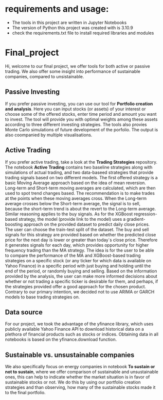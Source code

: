 # requirements and usage:
- The tools in this project are written in Jupyter Notebooks
- The version of Python this project was created with is 3.10.9
- check the requirements.txt file to install required libraries and modules

# Final_project
Hi, welcome to our final project,
we offer tools for both active or passive trading. We also offer some insight into performance of sustainable companies, compared to unsistainable.

## Passive Investing
If you  prefer passive investing, you can use our tool for **Portfolio creation and analysis**. Here you can input stocks (or assets) of your interest or choose some of the offered stocks, enter time period and amount you want to invest. The tool will provide you with optimal weights among these assets according to three different investing strategies. The tools also provies Monte Carlo simulations of future development of the porfolio. The output is also coompanied by multiple visualisations.

## Active Trading
If you prefer active trading, take a look at the **Trading Strategies** repository. The notebook **Active Trading** contains two baseline strategies along with simulations of actual trading, and two data-baseed strategies that provide trading signals based on two different models. The first offered strategy is a basic Moving Average approach based on the idea of mean reversion. Long-term and Short-term moving averages are calculated, which are then used to spot trend changes based. The recommendation is to make trades at the points when these moving averages cross. When the Long-term average crosses below the Short-term average, the signal is to sell, because the short-term trend is about the revert to the Long-term average. Similar reasoning applies to the buy signals. As for the XGBoost regression-based strategy, the model (provide link to the model) uses a gradient-boosting approach on the provided dataset to predict daily close prices. The user can choose the train-test split of the dataset. The buy and sell signals for this strategy are provided based on whether the predicted close price for the next day is lower or greater than today´s close price. Therefore it generates signals for each day, which provides opportunity for higher frequency trading than the MA strategy. The idea is for the user to be able to compare the performance of the MA and XGBoost-based trading strategies on a specific stock (or any ticker for which data is available on Yahoo Finance) in a specific period with just buying and holding until the end of the period, or randomly buying and selling. Based on the information provided by the analysis, the user can make more informed decisions about whether or not trading a specific ticker is desirable for them, and perhaps, if the strategies provided offer a good approach for the chosen product. Contrary to our primary intention, we decided not to use ARIMA or GARCH models to base trading strategies on.

## Data source
For our project, we took the advantage of the yfinance library, which uses publicly available Yahoo Finance API to download historical data on a plethora of financial products such as stocks or indices. Obtaining data in all notebooks is based on the yfinance.download function.

## Sustainable vs. unsustainable companies
We also specifically focus on energy companies in notebook **To sustain or not to sustain**, where we offer comparison of sustainable and unsustainable ones, this can help to indicate whether the market situation is in favor of sustainable stocks or not. We do this by using our portfolio creation strategies and than observing, how many of the sustainable stocks made it to the final portfolio.




